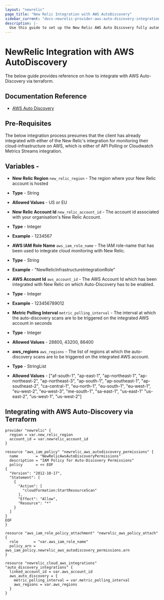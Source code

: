```yaml
---
layout: "newrelic"
page_title: "New Relic Integration with AWS AutoDiscovery"
sidebar_current: "docs-newrelic-provider-aws-auto-discovery-integration-guide"
description: |-
  Use this guide to set up the New Relic AWS Auto Discovery fully automated through Terraform.
---
```


# NewRelic Integration with AWS AutoDiscovery
The below guide provides reference on how to integrate with AWS Auto-Discovery via terraform.

## Documentation Reference
* [AWS Auto Discovery](https://docs.newrelic.com/docs/infrastructure/amazon-integrations/connect/set-up-auto-discovery-of-aws-entities/)

## Pre-Requisites
The below integration process presumes that the client has already integrated with either of the New Relic's integration for monitoring their cloud-infrastructure on AWS, which is either of API Polling or Cloudwatch Metrics Streams integration.

## Variables -
* **New Relic Region** ```new_relic_region``` - The region where your New Relic account is hosted
 *  **Type** - String
 *  **Allowed Values** - US or EU

* **New Relic Account Id** ```new_relic_account_id``` - The account id associated with your organisation's New Relic Account.
 * **Type** - Integer
 * **Example** - 1234567

* **AWS IAM Role Name** ```aws_iam_role_name``` - The IAM role-name that has been used to integrate cloud monitoring with New Relic.
 * **Type** - String
 * **Example** - "NewRelicInfrastructureIntegrationRole"

* **AWS Account Id** ```aws_account_id``` - The AWS Account Id which has been integrated with New Relic on which Auto-Discovery has to be enabled.
 * **Type** - Integer
 * **Example** - 123456789012

* **Metric Polling Interval** ```metric_polling_interval``` - The interval at which the auto-discovery scans are to be triggered on the integrated AWS account in seconds
 * **Type** - Integer
 * **Allowed Values** - 28800, 43200, 86400

* **aws_regions** ```aws_regions``` - The list of regions at which the auto-discovery scans are to be triggered on the integrated AWS account.
 * **Type** - StringList
 * **Allowed Values** - ["af-south-1", "ap-east-1", "ap-northeast-1", "ap-northeast-2", "ap-northeast-3", "ap-south-1", "ap-southeast-1", "ap-southeast-2", "ca-central-1", "eu-north-1", "eu-south-1", "eu-west-1", "eu-west-2", "eu-west-3", "me-south-1", "sa-east-1",
  "us-east-1" "us-east-2", "us-west-1", "us-west-2"]

## Integrating with AWS Auto-Discovery via Terraform
```
provider "newrelic" {
  region = var.new_relic_region
  account_id = var.newrelic_account_id
}

resource "aws_iam_policy" "newrelic_aws_autodiscovery_permissions" {
  name        = "NewRelicAwsAutoDiscoveryPermissions"
  description = "IAM Policy for Auto-Discovery Permissions"
  policy      = << EOF
{
  "Version": "2012-10-17",
  "Statement": [
    {
      "Action": [
        "cloudformation:StartResourceScan"
      ],
      "Effect": "Allow",
      "Resource": "*"
    }
  ]
}
EOF
}

resource "aws_iam_role_policy_attachment" "newrelic_aws_policy_attach" {
  role       = "var.aws_iam_role_name"
  policy_arn = aws_iam_policy.newrelic_aws_autodiscovery_permissions.arn
}

resource "newrelic_cloud_aws_integrations" "auto_discovery_integrations" {
  linked_account_id = var.aws_account_id
  aws_auto_discovery = {
    metric_polling_interval = var.metric_polling_interval
    aws_regions = var.aws_regions
  }
}
```


